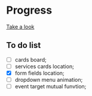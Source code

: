 # Progress

[Take a look](https://dariaazanovich.github.io/frontend-lab/workflow/landing-page/)

## To do list
- [ ] cards board;
- [ ] services cards location;
- [x] form fields location;
- [ ] dropdown menu animation;
- [ ] event target mutual funvtion;